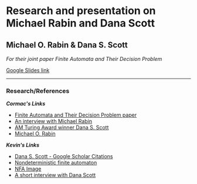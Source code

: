 # Research and presentation on Michael Rabin and Dana Scott

## Michael O. Rabin & Dana S. Scott
_For their joint paper Finite Automata and Their Decision Problem_

[Google Slides link](https://docs.google.com/presentation/d/1BtM7tCxvdqJ3bj4t8l8zaUQd6WJ1NPKeSDeIeDeVk_M/edit?usp=sharing)

***

### Research/References
_**Cormac's Links**_
* [Finite Automata and Their Decision Problem paper](http://www.cse.chalmers.se/~coquand/AUTOMATA/rs.pdf)
* [An interview with Michael Rabin](https://amturing.acm.org/pdf/RabinTuringTranscript.pdf)
* [AM Turing Award winner Dana S. Scott](https://amturing.acm.org/award_winners/scott_1193622.cfm)
* [Michael O. Rabin](https://en.wikipedia.org/wiki/Michael_O._Rabin)

_**Kevin's Links**_
* [Dana S. Scott - Google Scholar Citations](https://scholar.google.nl/citations?user=oaja5KYAAAAJ&hl=en)
* [Nondeterministic finite automaton](https://en.wikipedia.org/wiki/Nondeterministic_finite_automaton)
* [NFA Image](https://www.tutorialspoint.com/automata_theory/images/ndfa_graphical_representation.jpg)
* [A short interview with Dana Scott](https://scilogs.spektrum.de/hlf/an-short-interview-with-dana-scott/)
